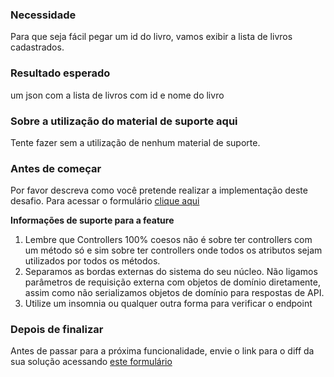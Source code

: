 ### **Necessidade**

Para que seja fácil pegar um id do livro, vamos exibir a lista de livros cadastrados.

### **Resultado esperado**

um json com a lista de livros com id e nome do livro

### **Sobre a utilização do material de suporte aqui**

Tente fazer sem a utilização de nenhum material de suporte.

### Antes de começar

Por favor descreva como você pretende realizar a implementação deste desafio. Para acessar o formulário [clique aqui](https://forms.gle/LjkCJVgadurTjpDc7)

**Informações de suporte para a feature**

1.  Lembre que Controllers 100% coesos não é sobre ter controllers com um método só e sim sobre ter controllers onde todos os atributos sejam utilizados por todos os métodos.
2.  Separamos as bordas externas do sistema do seu núcleo. Não ligamos parâmetros de requisição externa com objetos de domínio diretamente, assim como não serializamos objetos de domínio para respostas de API.
3.  Utilize um insomnia ou qualquer outra forma para verificar o endpoint

### Depois de finalizar

Antes de passar para a próxima funcionalidade, envie o link para o diff da sua solução acessando [este formulário](https://forms.gle/rVuHwH3DnrVXADLm8)

